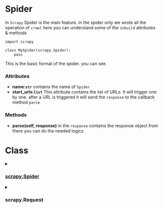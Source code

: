 # Spider
In `Scrapy` Spider is the main feature. in the spider only we wrote all the operation of `crawl` here you can understand some of the `inbuild` attributes & methods

```
import scrapy

class MySpider(scrapy.Spider):
    pass
```
This is the basic format of the spider. you can see.

### Attributes
* **name:`str`** contains the name of `Spider`
* **start_urls:`list`** This attribute contains the list of URLs. It will trigger one by one. after a URL is triggered it will send the `response` to the callback method `parse`

### Methods
* **parse(self, response)** in the `response` contains the response object from there you can do the needed logics

# Class
<details>
<summary><h3><a href="https://docs.scrapy.org/en/latest/topics/spiders.html#scrapy-spider">scrapy.Spider</a></h3></summary>
    
Base class for scrapy spiders. All spiders must inherit from this class.

**Attributes**
* `name: str`  identifies the Spider. It must be unique within a project, that is, you can’t set the same name for different Spiders.
* `custom_settings: Optional[dict] = None`
* `start_urls: list` If you used this attribute you no need to use the `start_request()` method.

**Methods**
* `start_requests():` must return an iterable of Requests (you can return a list of requests or write a generator function) which the Spider will begin to crawl from. Subsequent requests will be generated successively from these initial requests.
* `parse():` a method that will be called to handle the response downloaded for each of the requests made. The response parameter is an instance of TextResponse that holds the page content and has further helpful methods to handle it.
</details>

<details>
    <summary><h3>scrapy.Request</h3></summary>

Represents an HTTP request, which is usually generated in a Spider and
    executed by the Downloader, thus generating a :class:`Response`.
    
</details>
